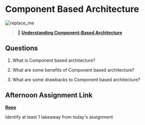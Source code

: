 # Component Based Architecture

![replace_me](https://codeworks.blob.core.windows.net/public/assets/img/illustrations/placeholder.svg)

> **📖 [Understanding Component-Based Architecture](https://codeworksacademy.com/fs-student-guide/resources/wk6/01-Component-Based-Architecture)**

## Questions

1. What is Component based architecture?

2. What are some benefits of Component based architecture?

3. What are some drawbacks to Component based architecture?

## Afternoon Assignment Link

**[Repo](https://github.com/smithtaylord/<ASSIGNMENT_REPO>)**

Identify at least 1 takeaway from today's assignment
